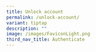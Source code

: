 ```yaml
---
title: Unlock account
permalink: /unlock-account/
variant: tiptap
description: ""
image: /images/FaviconLight.png
third_nav_title: Authenticate
---
```

